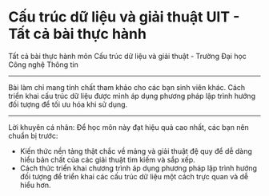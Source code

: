 # Cấu trúc dữ liệu và giải thuật UIT - Tất cả bài thực hành
Tất cả bài thực hành môn Cấu trúc dữ liệu và giải thuật - Trường Đại học Công nghệ Thông tin
__________________________________________
Bài làm chỉ mang tính chất tham khảo cho các bạn sinh viên khác. Cách triển khai cấu trúc dữ liệu được mình áp dụng phương pháp lập trình hướng đối tượng để tối ưu hóa khi sử dụng.
__________________________________________
Lời khuyên cá nhân: Để học môn này đạt hiệu quả cao nhất, các bạn nên chuẩn bị trước:
- Kiến thức nền tảng thật chắc về mảng và giải thuật đệ quy để dễ dàng hiểu bản chất của các giải thuật tìm kiếm và sắp xếp.
- Cách thức triển khai chương trình áp dụng phương pháp lập trình hướng đối tượng để triển khai các cấu trúc dữ liệu một cách trực quan và dễ hiểu hơn.
